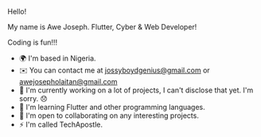 Hello!

My name is Awe Joseph.
Flutter, Cyber & Web Developer!

Coding is fun!!!

* 🌍  I'm based in Nigeria.
* ✉️  You can contact me at jossyboydgenius@gmail.com or awejosepholaitan@gmail.com
* 🚀  I'm currently working on a lot of projects, I can't disclose that yet. I'm sorry. 😞
* 🧠  I'm learning Flutter and other programming languages. 
* 🤝  I'm open to collaborating on any interesting projects.
* ⚡  I'm called TechApostle.
